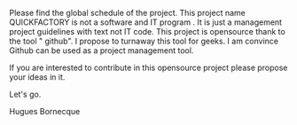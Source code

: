 Please find the global schedule of the project.
This project name QUICKFACTORY is not a software and IT program . It is just a management project guidelines with text not IT code.
This project is opensource thank to the tool " github". I propose to turnaway  this tool for geeks. 
I am convince Github can be used as a project management tool.

If you are interested to contribute in this opensource project please propose your ideas in it.

Let's go.

Hugues Bornecque
